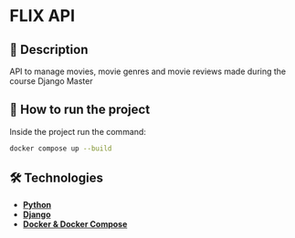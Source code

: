 # FLIX API

## 📔 Description

API to manage movies, movie genres and movie reviews made during the course Django Master

## 🚀 How to run the project

Inside the project run the command:

```bash
docker compose up --build
```

## 🛠 Technologies

-   **[Python](https://www.python.org/)**
-   **[Django](https://www.djangoproject.com/)**
-   **[Docker & Docker Compose](https://www.docker.com/)**